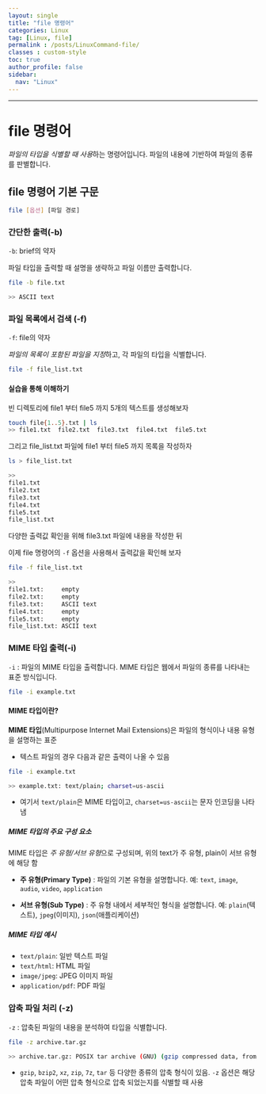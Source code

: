 ```yaml
---
layout: single
title: "file 명령어"
categories: Linux
tag: [Linux, file]
permalink : /posts/LinuxCommand-file/
classes : custom-style
toc: true
author_profile: false
sidebar:
  nav: "Linux"
---
```


<hr>

# file 명령어

*파일의 타입을 식별할 때 사용*하는 명령어입니다. 파일의 내용에 기반하여 파일의 종류를 판별합니다.

## file 명령어 기본 구문

```bash
file [옵션] [파일 경로]
```

### 간단한 출력(-b)

`-b`: brief의 약자

파일 타입을 출력할 때 설명을 생략하고 파일 이름만 출력합니다.

```bash
file -b file.txt

>> ASCII text
```

### 파일 목록에서 검색 (-f)

`-f`: file의 약자

*파일의 목록이 포함된 파일을 지정*하고, 각 파일의 타입을 식별합니다.

```bash
file -f file_list.txt
```

#### 실습을 통해 이해하기

빈 디렉토리에 file1 부터 file5 까지 5개의 텍스트를 생성해보자

  ```bash
  touch file{1..5}.txt | ls
  >> file1.txt  file2.txt  file3.txt  file4.txt  file5.txt
  ```

그리고 file_list.txt 파일에 file1 부터 file5 까지 목록을 작성하자

  ```bash
  ls > file_list.txt

  >>  
  file1.txt
  file2.txt
  file3.txt
  file4.txt
  file5.txt
  file_list.txt
  ```

다양한 출력값 확인을 위해 file3.txt 파일에 내용을 작성한 뒤

이제 file 명령어의 `-f` 옵션을 사용해서 출력값을 확인해 보자

  ```bash
  file -f file_list.txt

  >>
  file1.txt:     empty
  file2.txt:     empty
  file3.txt:     ASCII text
  file4.txt:     empty
  file5.txt:     empty
  file_list.txt: ASCII text
  ```

### MIME 타입 출력(-i)

`-i` : 파일의 MIME 타입을 출력합니다. MIME 타입은 웹에서 파일의 종류를 나타내는 표준 방식입니다.

```bash
file -i example.txt
```

#### MIME 타입이란?

**MIME 타입**(Multipurpose Internet Mail Extensions)은 파일의 형식이나 내용 유형을 설명하는 표준

- 텍스트 파일의 경우 다음과 같은 출력이 나올 수 있음

```bash
file -i example.txt

>> example.txt: text/plain; charset=us-ascii
```

- 여기서 `text/plain`은 MIME 타입이고, `charset=us-ascii`는 문자 인코딩을 나타냄

##### MIME 타입의 주요 구성 요소

MIME 타입은 *주 유형/서브 유형*으로 구성되며, 위의 text가 주 유형, plain이 서브 유형에 해당 함

- **주 유형(Primary Type)** : 파일의 기본 유형을 설명합니다. 예: `text`, `image`, `audio`, `video`, `application`

- **서브 유형(Sub Type)** : 주 유형 내에서 세부적인 형식을 설명합니다. 예: `plain`(텍스트), `jpeg`(이미지), `json`(애플리케이션)

##### MIME 타입 예시

- `text/plain`: 일반 텍스트 파일
- `text/html`: HTML 파일
- `image/jpeg`: JPEG 이미지 파일
- `application/pdf`: PDF 파일

### 압축 파일 처리 (-z)

`-z` : 압축된 파일의 내용을 분석하여 타입을 식별합니다.

```bash
file -z archive.tar.gz

>> archive.tar.gz: POSIX tar archive (GNU) (gzip compressed data, from Unix)
```

- `gzip`, `bzip2`, `xz`, `zip`, `7z`, `tar` 등 다양한 종류의 압축 형식이 있음. `-z` 옵션은 해당 압축 파일이 어떤 압축 형식으로 압축 되었는지를 식별할 때 사용

